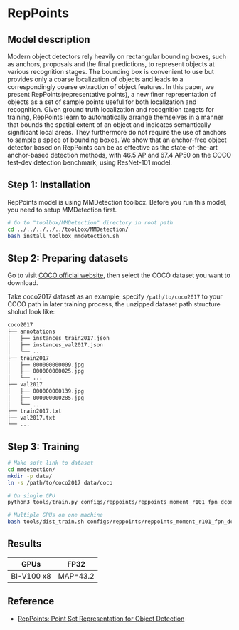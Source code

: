 # RepPoints

## Model description

Modern object detectors rely heavily on rectangular bounding boxes, such as anchors, proposals and the final predictions, to represent objects at various recognition stages. The bounding box is convenient to use but provides only a coarse localization of objects and leads to a correspondingly coarse extraction of object features. In this paper, we present RepPoints(representative points), a new finer representation of objects as a set of sample points useful for both localization and recognition. Given ground truth localization and recognition targets for training, RepPoints learn to automatically arrange themselves in a manner that bounds the spatial extent of an object and indicates semantically significant local areas. They furthermore do not require the use of anchors to sample a space of bounding boxes. We show that an anchor-free object detector based on RepPoints can be as effective as the state-of-the-art anchor-based detection methods, with 46.5 AP and 67.4 AP50 on the COCO test-dev detection benchmark, using ResNet-101 model.

## Step 1: Installation
RepPoints model is using MMDetection toolbox. Before you run this model, you need to setup MMDetection first.
```bash
# Go to "toolbox/MMDetection" directory in root path
cd ../../../../../toolbox/MMDetection/
bash install_toolbox_mmdetection.sh
```

## Step 2: Preparing datasets

Go to visit [COCO official website](https://cocodataset.org/#download), then select the COCO dataset you want to download.

Take coco2017 dataset as an example, specify `/path/to/coco2017` to your COCO path in later training process, the unzipped dataset path structure sholud look like:

```bash
coco2017
├── annotations
│   ├── instances_train2017.json
│   ├── instances_val2017.json
│   └── ...
├── train2017
│   ├── 000000000009.jpg
│   ├── 000000000025.jpg
│   └── ...
├── val2017
│   ├── 000000000139.jpg
│   ├── 000000000285.jpg
│   └── ...
├── train2017.txt
├── val2017.txt
└── ...
```

## Step 3: Training 

```bash
# Make soft link to dataset
cd mmdetection/
mkdir -p data/
ln -s /path/to/coco2017 data/coco

# On single GPU
python3 tools/train.py configs/reppoints/reppoints_moment_r101_fpn_dconv_c3-c5_gn-neck+head_2x_coco.py

# Multiple GPUs on one machine
bash tools/dist_train.sh configs/reppoints/reppoints_moment_r101_fpn_dconv_c3-c5_gn-neck+head_2x_coco.py 8
```

## Results

|     GPUs    | FP32     | 
| ----------- | -------- |
| BI-V100 x8  | MAP=43.2 |

## Reference

- [RepPoints: Point Set Representation for Object Detection](https://arxiv.org/abs/1904.11490)
